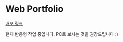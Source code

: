 # Web Portfolio

[배포 링크](https://limhalim-portfolio.vercel.app/)


현재 반응형 작업 중입니다. PC로 보시는 것을 권장드립니다 :)

